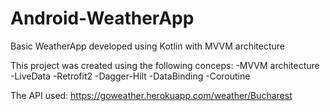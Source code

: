 # Android-WeatherApp
Basic WeatherApp developed using Kotlin with MVVM architecture

This project was created using the following conceps:
-MVVM architecture
-LiveData
-Retrofit2
-Dagger-Hilt
-DataBinding
-Coroutine

The API used: https://goweather.herokuapp.com/weather/Bucharest
